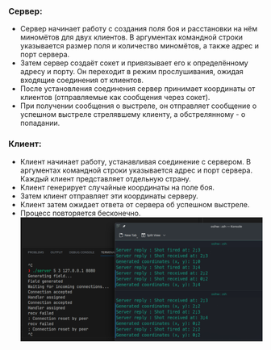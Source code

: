 ### Сервер:

* Сервер начинает работу с создания поля боя и расстановки на нём миномётов для двух клиентов. В аргументах командной строки указывается размер поля и количество миномётов, а также адрес и порт сервера.
* Затем сервер создаёт сокет и привязывает его к определённому адресу и порту. Он переходит в режим прослушивания, ожидая входящие соединения от клиентов.
* После установления соединения сервер принимает координаты от клиентов (отправляемые как сообщения через сокет).
* При получении сообщения о выстреле, он отправляет сообщение о успешном выстреле стрелявшему клиенту, а обстрелянному - о попадании.


### Клиент:

* Клиент начинает работу, устанавливая соединение с сервером. В аргументах командной строки указывается адрес и порт сервера. Каждый клиент представляет отдельную страну.
* Клиент генерирует случайные координаты на поле боя.
* Затем клиент отправляет эти координаты серверу.
* Клиент затем ожидает ответа от сервера об успешном выстреле.
* Процесс повторяется бесконечно.
![Отчет](report.png "Отчет")
